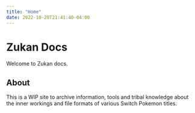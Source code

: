 ```yaml
---
title: "Home"
date: 2022-10-28T21:41:40-04:00
---
```


# Zukan Docs

Welcome to Zukan docs.

## About

This is a WIP site to archive information, tools and tribal knowledge about the inner workings and file formats of various Switch Pokemon titles.
